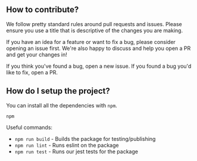 ## How to contribute?

We follow pretty standard rules around pull requests and issues. Please ensure you use a title that is descriptive of the changes you are making.

If you have an idea for a feature or want to fix a bug, please consider opening an issue first. We're also happy to discuss and help you open a PR and get your changes in!

If you think you've found a bug, open a new issue.
If you found a bug you'd like to fix, open a PR.

## How do I setup the project?

You can install all the dependencies with `npm`.

```
npm
```

Useful commands:

* `npm run build` - Builds the package for testing/publishing
* `npm run lint` - Runs eslint on the package
* `npm run test` - Runs our jest tests for the package
